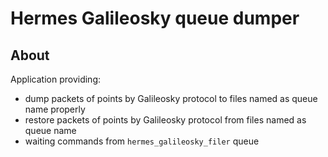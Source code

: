 # Hermes Galileosky queue dumper
## About
Application providing:

* dump packets of points by Galileosky protocol to files named as queue name properly
* restore packets of points by Galileosky protocol from files named as queue name
* waiting commands from `hermes_galileosky_filer` queue 